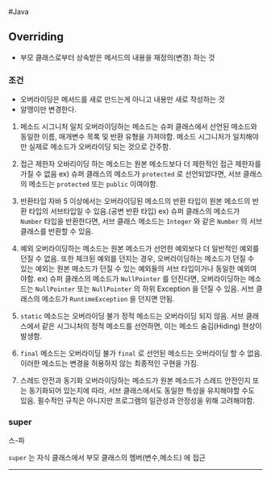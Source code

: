 #Java 


## Overriding

* 부모 클래스로부터 상속받은 메서드의 내용을 재정의(변경) 하는 것


### 조건
* 오버라이딩은 메서드를 새로 만드는게 아니고 내용만 새로 작성하는 것
* 알맹이만 변경한다.

1. 메소드 시그니처 일치
	오버라이딩하는 메소드는 슈퍼 클래스에서 선언된 메소드와 동일한 이름, 매개변수 목록 및 반환 유형을 가져야함. 메소드 시그니처가 일치해야만 실제로 메소드가 오버라이딩 되는 것으로 간주함.

2. 접근 제한자
	오바리이딩 하는 메소드는 원본 메소드보다 더 제한적인 접근 제한자를 가질 수 없음
	ex) 슈퍼 클래스의 메소드가 `protected` 로 선언되었다면, 서브 클래스의 메소드는 `protected` 또는 `public` 이여야함.

3. 반환타입
	자바 5 이상에서는 오버라이딩된 메소드의 반환 타입이 원본 메소드의 반환 타입의 서브타입일 수 있음.(공변 반환 타입)
	ex) 슈퍼 클래스의 메소드가 `Number` 타입을 반환한다면, 서브 클래스 메소드는 `Integer` 와 같은 `Number` 의 서브 클래스를 반환할 수 있음.

4. 예외
	오버라이딩하는 메소드는 원본 메소드가 선언한 예외보다 더 일반적인 예외를 던질 수 없음. 또한 체크된 예외를 던지는 경우, 오버라이딩하는 메소드가 던질 수 있는 예외는 원본 메소드가 던질 수 있는 예외들의 서브 타입이거나 동일한 예외여야함.
	ex) 슈퍼 클래스의 메소드가 `NullPointer` 를 던진다면, 오버라이딩하는 메소드는 `NullPointer` 또는 `NullPointer` 의 하위 Exception 을 던질 수 있음.
	서브 클래스의 메소드가 `RuntimeException` 을 던지면 안됨.

5. `static` 메소드는 오버라이딩 불가
	정적 메소드는 오버라이딩 되지 않음. 서브 클래스에서 같은 시그니처의 정적 메소드를 선언하면, 이는 메소드 숨김(Hiding) 현상이 발생함.

6. `final` 메소드는 오버라이딩 불가
	`final` 로 선언된 메소드는 오버라이딩 할 수 없음. 이러한 메소드는 변경을 허용하지 않는 최종적인 구현을 가짐.

7. 스레드 안전과 동기화
	오버라이딩하는 메소드가 원본 메소드가 스레드 안전인지 또는 동기화되어 있는지에 따라, 서브 클래스에서도 동일한 특성을 유지해야할 수도 있음.
	필수적인 규칙은 아니지만 프로그램의 일관성과 안정성을 위해 고려해야함.


### super
스-파

`super` 는 자식 클래스에서 부모 클래스의 멤버(변수,메소드) 에 접근


---

